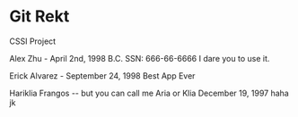 # Git Rekt
CSSI Project

Alex Zhu - April 2nd, 1998 B.C.
SSN: 666-66-6666
I dare you to use it.

Erick Alvarez - September 24, 1998
Best App Ever

Hariklia Frangos -- but you can call me Aria or Klia
December 19, 1997
haha jk
